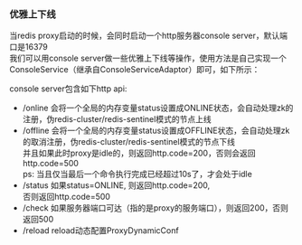 ### 优雅上下线
当redis proxy启动的时候，会同时启动一个http服务器console server，默认端口是16379  
我们可以用console server做一些优雅上下线等操作，使用方法是自己实现一个ConsoleService（继承自ConsoleServiceAdaptor）即可，如下所示：

console server包含如下http api:
* /online
  会将一个全局的内存变量status设置成ONLINE状态，会自动处理zk的注册，伪redis-cluster/redis-sentinel模式的节点上线
* /offline
  会将一个全局的内存变量status设置成OFFLINE状态，会自动处理zk的取消注册，伪redis-cluster/redis-sentinel模式的节点下线      
  并且如果此时proxy是idle的，则返回http.code=200，否则会返回http.code=500  
  ps: 当且仅当最后一个命令执行完成已经超过10s了，才会处于idle
* /status
  如果status=ONLINE, 则返回http.code=200,    
  否则返回http.code=500
* /check
  如果服务器端口可达（指的是proxy的服务端口），则返回200，否则返回500
* /reload
  reload动态配置ProxyDynamicConf

